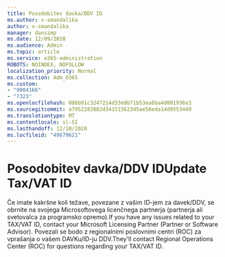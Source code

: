 ```yaml
---
title: Posodobitev davka/DDV ID
ms.author: v-smandalika
author: v-smandalika
manager: dansimp
ms.date: 12/09/2020
ms.audience: Admin
ms.topic: article
ms.service: o365-administration
ROBOTS: NOINDEX, NOFOLLOW
localization_priority: Normal
ms.collection: Adm_O365
ms.custom:
- "9004166"
- "7323"
ms.openlocfilehash: 086b91c3247214d33e9b71b53ea6ba4d001936e3
ms.sourcegitcommit: a7952283882d341515623d5ae58eda14d0553449
ms.translationtype: MT
ms.contentlocale: sl-SI
ms.lasthandoff: 12/10/2020
ms.locfileid: "49679621"
---
```

# <a name="update-taxvat-id"></a><span data-ttu-id="da5b1-102">Posodobitev davka/DDV ID</span><span class="sxs-lookup"><span data-stu-id="da5b1-102">Update Tax/VAT ID</span></span>

<span data-ttu-id="da5b1-103">Če imate kakršne koli težave, povezane z vašim ID-jem za davek/DDV, se obrnite na svojega Microsoftovega licenčnega partnerja (partnerja ali svetovalca za programsko opremo).</span><span class="sxs-lookup"><span data-stu-id="da5b1-103">If you have any issues related to your TAX/VAT ID, contact your Microsoft Licensing Partner (Partner or Software Advisor).</span></span> <span data-ttu-id="da5b1-104">Povezali se bodo z regionalnimi poslovnimi centri (ROC) za vprašanja o vašem DAVKu/ID-ju DDV.</span><span class="sxs-lookup"><span data-stu-id="da5b1-104">They'll contact Regional Operations Center (ROC) for questions regarding your TAX/VAT ID.</span></span> 